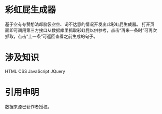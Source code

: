 # 彩虹屁生成器
基于空有夸赞想法却脑袋空空、词不达意的情况开发出此彩虹屁生成器。 打开页面即可调用第三方接口从数据库里抓取彩虹屁以供参考，点击“再来一条时”可再次抓取，点击“上一条”可返回查看之前生成的句子。

# 涉及知识
HTML CSS JavaScript JQuery

# 引用申明
数据来源已获作者授权。